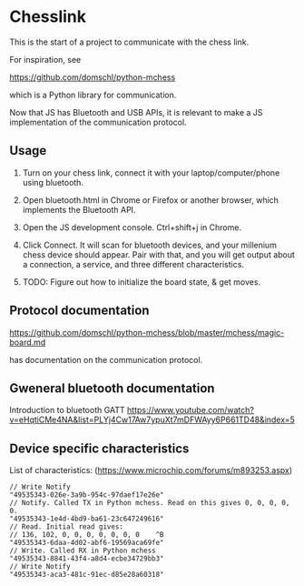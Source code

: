 # Chesslink

This is the start of a project to communicate with the chess link.

For inspiration, see

https://github.com/domschl/python-mchess

which is a Python library for communication.

Now that JS has Bluetooth and USB APIs, it is relevant to make a JS
implementation of the communication protocol.

## Usage

1. Turn on your chess link, connect it with your laptop/computer/phone
using bluetooth.

2. Open bluetooth.html in Chrome or Firefox or another browser, which
implements the Bluetooth API.

3. Open the JS development console. Ctrl+shift+j in Chrome.

4. Click Connect. It will scan for bluetooth devices, and your millenium
   chess device should appear. Pair with that, and you will get output
   about a connection, a service, and three different characteristics.

5. TODO: Figure out how to initialize the board state, & get moves.

## Protocol documentation

https://github.com/domschl/python-mchess/blob/master/mchess/magic-board.md

has documentation on the communication protocol.

## Gweneral bluetooth documentation

Introduction to bluetooth GATT
https://www.youtube.com/watch?v=eHqtiCMe4NA&list=PLYj4Cw17Aw7ypuXt7mDFWAyy6P661TD48&index=5

## Device specific characteristics

List of characteristics: (https://www.microchip.com/forums/m893253.aspx)

	// Write Notify
	"49535343-026e-3a9b-954c-97daef17e26e"
	// Notify. Called TX in Python mchess. Read on this gives 0, 0, 0, 0, 0.
	"49535343-1e4d-4bd9-ba61-23c647249616"
	// Read. Initial read gives:
	// 136, 102, 0, 0, 0, 0, 0, 0, 0   	^B
	"49535343-6daa-4d02-abf6-19569aca69fe"
	// Write. Called RX in Python mchess
	"49535343-8841-43f4-a8d4-ecbe34729bb3"
	// Write Notify
	"49535343-aca3-481c-91ec-d85e28a60318"

